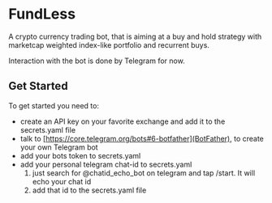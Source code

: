 # FundLess
A crypto currency trading bot, that is aiming at a buy and hold strategy with marketcap weighted index-like portfolio and recurrent buys.

Interaction with the bot is done by Telegram for now.

## Get Started
To get started you need to:
- create an API key on your favorite exchange and add it to the secrets.yaml file
- talk to [https://core.telegram.org/bots#6-botfather](BotFather), to create your own Telegram bot
- add your bots token to secrets.yaml
- add your personal telegram chat-id to secrets.yaml
    1. just search for @chatid_echo_bot on telegram and tap /start. It will echo your chat id
    2. add that id to the secrets.yaml file

